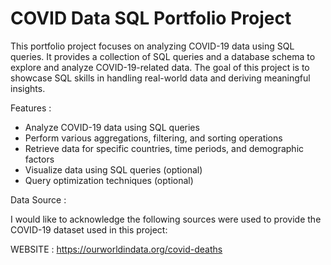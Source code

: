 # COVID Data SQL Portfolio Project
This portfolio project focuses on analyzing COVID-19 data using SQL queries. 
It provides a collection of SQL queries and a database schema to explore and analyze COVID-19-related data. 
The goal of this project is to showcase SQL skills in handling real-world data and deriving meaningful insights.

Features : 

 - Analyze COVID-19 data using SQL queries
- Perform various aggregations, filtering, and sorting operations
- Retrieve data for specific countries, time periods, and demographic factors
- Visualize data using SQL queries (optional)
- Query optimization techniques (optional)

Data Source :

I would like to acknowledge the following sources were used to provide the COVID-19 dataset used in this project:

WEBSITE :  https://ourworldindata.org/covid-deaths


